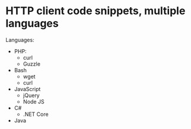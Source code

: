 # HTTP client code snippets, multiple languages

Languages:
 - PHP:
   - curl
   - Guzzle
 - Bash
   - wget
   - curl
 - JavaScript
   - jQuery
   - Node JS
 - C#
   - .NET Core
 - Java
